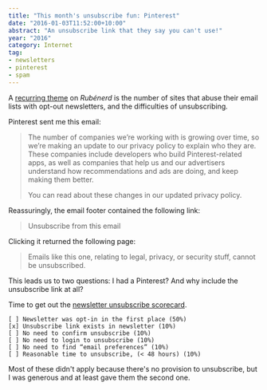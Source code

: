 ```yaml
---
title: "This month's unsubscribe fun: Pinterest"
date: "2016-01-03T11:52:00+10:00"
abstract: "An unsubscribe link that they say you can't use!"
year: "2016"
category: Internet
tag:
- newsletters
- pinterest
- spam
---
```

A [recurring theme](https://rubenerd.com/tag/newsletters/) on *Rubénerd* is the number of sites that abuse their email lists with opt-out newsletters, and the difficulties of unsubscribing.

Pinterest sent me this email:

> The number of companies we’re working with is growing over time, so we’re making an update to our privacy policy to explain who they are. These companies include developers who build Pinterest-related apps, as well as companies that help us and our advertisers understand how recommendations and ads are doing, and keep making them better.
>
> You can read about these changes in our updated privacy policy. 

Reassuringly, the email footer contained the following link:

> Unsubscribe from this email

Clicking it returned the following page:

> Emails like this one, relating to legal, privacy, or security stuff, cannot be unsubscribed.

This leads us to two questions: I had a Pinterest? And why include the unsubscribe link at all?

Time to get out the [newsletter unsubscribe scorecard](https://rubenerd.com/newsletter-unsubscribe-score-card/).

    [ ] Newsletter was opt-in in the first place (50%)
    [x] Unsubscribe link exists in newsletter (10%)
    [ ] No need to confirm unsubscribe (10%)
    [ ] No need to login to unsubscribe (10%)
    [ ] No need to find “email preferences” (10%)
    [ ] Reasonable time to unsubscribe, (< 48 hours) (10%)

Most of these didn't apply because there's no provision to unsubscribe, but I was generous and at least gave them the second one.
